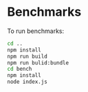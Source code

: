 # Benchmarks

To run benchmarks:

```bash
cd ..
npm install
npm run build
npm run bulid:bundle
cd bench
npm install
node index.js
```
